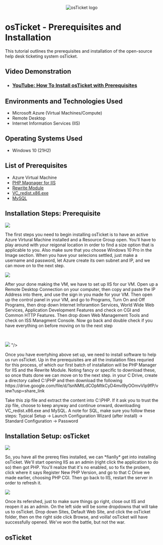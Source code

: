 <p align="center">
<img src="https://i.imgur.com/Clzj7Xs.png" alt="osTicket logo"/>
</p>

<h1>osTicket - Prerequisites and Installation</h1>
This tutorial outlines the prerequisites and installation of the open-source help desk ticketing system osTicket.<br />


<h2>Video Demonstration</h2>

- ### [YouTube: How To Install osTicket with Prerequisites](https://www.youtube.com)

<h2>Environments and Technologies Used</h2>

- Microsoft Azure (Virtual Machines/Compute)
- Remote Desktop
- Internet Information Services (IIS)

<h2>Operating Systems Used </h2>

- Windows 10</b> (21H2)

<h2>List of Prerequisites</h2>

- Azure Virtual Machine
- [PHP Magnager for IIS](https://drive.google.com/file/d/1RHsNd4eWIOwaNpj3JW4vzzmzNUH86wY_/view?usp=share_link)
- [Rewrite Module](https://drive.google.com/file/d/1tIK9GZBKj1JyUP87eewxgdNqn9pZmVmY/view?usp=share_link)
- [VC_redist.x86.exe](https://drive.google.com/file/d/1s1OsGF3-ioO0_9LYizPRiVuIkb3lFJgH/view?usp=share_link)
- [ MySQL](https://drive.google.com/file/d/1_OWh9p7VQLcrB0q_V7qT8yHl0xo5gv7z/view?usp=share_link)

<h2>Installation Steps: Prerequisite</h2>

<p>
<img src="https://github.com/Aranis324/osticket-prereqs/assets/163223660/ce3500cf-5f8d-4283-8a65-4c13059d68f0"/>
</p>
<p>
The first steps you need to begin installing osTicket is to have an active Azure Virtural Machine installed and a Resource Group open. You'll have to play around with your reigonal location in order to find a size option that is applicable to you. Also make sure that you choose Windows 10 Pro in the Image section. When you have your selecions settled, just make a username and password, let Azure create its own subnet and IP, and we can move on to the next step.
<br />

<p>
<img src="https://github.com/Aranis324/osticket-prereqs/assets/163223660/3395d7f7-255c-496b-ad08-0afc74d4a17e"/>

</p>
<p>
After your done making the VM, we have to set up IIS for our VM. Open up a Remote Desktop Connection on your computer, then copy and paste the IP Address into there, and use the sign in you made for your VM. Then open up the control panel in your VM, and go to Programs, Turn On and Off Programs, then drop down Internet Inforamtion Services, World Wide Web Services, Application Development Features and check on CGI and Common HTTP Features. Then drop down Web Management Tools and check on ISS Managment Console. Now go back and double check if you have everything on before moving on to the next step
</p>
</p>
<br />

<p>
<img src="https://github.com/Aranis324/osticket-prereqs/assets/163223660/360ffbce-36a5-4249-af2b-76072c874394"/>
"/>

</p>
<p>
Once you have evertyhing above set up, we need to install software to help us run osTicket. Up in the prerequisites are all the instalation files requried for this process, of which our first batch of installation will be PHP Manager for IIS and the Rewrite Module. Noting fancy or specific to download these, so once thats done we can move on to the next step. in your C Drive, create a directory called C:\PHP and then download the following 
https://drive.google.com/file/d/1snNMtLdCOpMtkCyD4mvl9yOOmvVIp9fP/view?usp=share_link

Take this zip file and extract the content into C:\PHP. If it ask you to trust the zip file, choose to keep anyway and continue onward, downloading VC_redist.x86.exe and MySQL. A note for SQL, make sure you follow these steps: Typical Setup ->
Launch Configuration Wizard (after install) ->
Standard Configuration ->
Password
<br />

<h2> Installation Setup: osTicket</h2>

<p>
<img src="https://github.com/Aranis324/osticket-prereqs/assets/163223660/18653918-3ce3-4601-89e8-62ae8d7fd334"/>
</p>
<p>
So, you have all the prereq files installed, we can *fianlly* get into installing osTicket. We'll start opening IIS as an admin (right click the application to do so) then got PHP. You'll realize that it's no enabled, so to fix the probem, click where it says Register New PHP Version, and go to that C Drive we made earlier, choosing PHP CGI. Then go back to IIS, restart the server in order to refresh it.
<br />

<p>
<img src="https://github.com/Aranis324/osticket-prereqs/assets/163223660/3e5a836f-38a1-4e5c-8024-e9874bcb8fb5"/>
</p>
<p>
Once its refershed, just to make sure things go right, close out IIS and reopen it as an admin. On the left side will be some dropdowns that will take us to osTicket. Drop down Sites, Default Web Site, and click the osTicket folder, then on the right side click Browse, and voilla! osTicket will have successfully opened. We've won the battle, but not the war. 
<br />

<h2> osTicket</h2>
